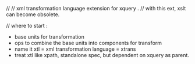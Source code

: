 //
// xml transformation language extension for xquery .
// with this ext, xslt can become obsolete.

// where to start : 
  - base units for transformation
  - ops to combine the base units into components for transform
  - name it xtl = xml transformation language = xtrans 
  - treat xtl like xpath, standalone spec, but dependent on xquery as parent.
